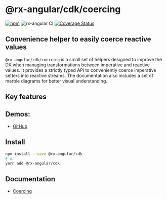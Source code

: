 # @rx-angular/cdk/coercing

[![npm](https://img.shields.io/npm/v/%40rx-angular%2Fcdk.svg)](https://www.npmjs.com/package/%40rx-angular%2Fcdk)
![rx-angular CI](https://github.com/rx-angular/rx-angular/workflows/rx-angular%20CI/badge.svg?branch=master)
[![Coverage Status](https://raw.githubusercontent.com/rx-angular/rx-angular/github-pages/docs/test-coverage/cdk/jest-coverage-badge.svg)](https://rx-angular.github.io/rx-angular/test-coverage/cdk/lcov-report/index.html)

## Convenience helper to easily coerce reactive values

`@rx-angular/cdk/coercing` is a small set of helpers designed to improve the DX when managing transformations between imperative and reactive values.
It provides a strictly typed API to conveniently coerce imperative setters into reactive streams.
The documentation also includes a set of marble diagrams for better visual understanding.

## Key features

<!-- - ✅ ... -->

## Demos:

- [GitHub](https://github.com/rx-angular/rx-angular-cdk-coercing)

## Install

```bash
npm install --save @rx-angular/cdk
# or
yarn add @rx-angular/cdk
```

## Documentation

- [Coercing](https://github.com/rx-angular/rx-angular/tree/master/libs/cdk/coercing/docs/Readme.md)
